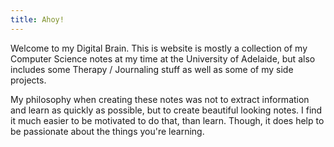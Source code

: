 ```yaml
---
title: Ahoy!
---
```

Welcome to my Digital Brain. This is website is mostly a collection of my Computer Science notes at my time at the University of Adelaide, but also includes some Therapy / Journaling stuff as well as some of my side projects.

My philosophy when creating these notes was not to extract information and learn as quickly as possible, but to create  beautiful looking notes. I find it much easier to be motivated to do that, than learn. Though, it does help to be passionate about the things you're learning. 

